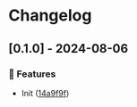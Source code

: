 # Changelog
## [0.1.0] - 2024-08-06

### :rocket: Features

- Init ([14a9f9f](https://github.com/ares-b/test-ci/commit/14a9f9fbac6ab673dfce5e0f625923eebb067e2d))


